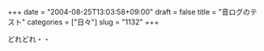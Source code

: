 +++
date = "2004-08-25T13:03:58+09:00"
draft = false
title = "音ログのテスト"
categories = ["日々"]
slug = "1132"
+++

どれどれ・・
<script language="javascript" type="text/javascript" src="http://otolog.jp/b-euc/ieiri"></script>

